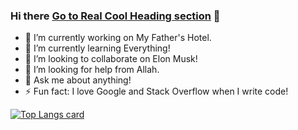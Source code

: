 ### Hi there [Go to Real Cool Heading section](#real-cool-heading) 👋

<!--
**shafinthedeveloper/shafinthedeveloper** is a ✨ _special_ ✨ repository because its `README.md` (this file) appears on your GitHub profile.

Here are some ideas to get you started:

- 🔭 I’m currently working on ...
- 🌱 I’m currently learning ...
- 👯 I’m looking to collaborate on ...
- 🤔 I’m looking for help with ...
- 💬 Ask me about ...
- 📫 How to reach me: ...
- 😄 Pronouns: ...
- ⚡ Fun fact: ...
-->
- 🔭 I’m currently working on My Father's Hotel.
- 🌱 I’m currently learning Everything!
- 👯 I’m looking to collaborate on Elon Musk!
- 🤔 I’m looking for help from Allah.
- 💬 Ask me about anything!
- ⚡ Fun fact: I love Google and Stack Overflow when I write code! 


[![Top Langs card](https://github-readme-stats.vercel.app/api/top-langs/?username=shafinthedeveloper&card_width=550)](https://github.com/shafinthedeveloper/shafinthedeveloper)
